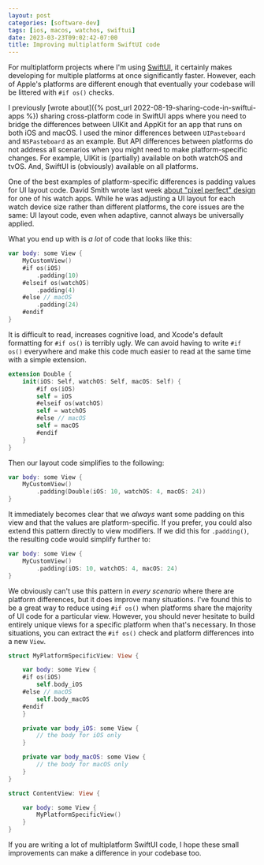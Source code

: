 ```yaml
---
layout: post
categories: [software-dev]
tags: [ios, macos, watchos, swiftui]
date: 2023-03-23T09:02:42-07:00
title: Improving multiplatform SwiftUI code
---
```


For multiplatform projects where I'm using [SwiftUI](https://developer.apple.com/xcode/swiftui/), it certainly makes developing for multiple platforms at once significantly faster. However, each of Apple's platforms are different enough that eventually your codebase will be littered with `#if os()` checks.

<!--excerpt-->

I previously [wrote about]({% post_url 2022-08-19-sharing-code-in-swiftui-apps %}) sharing cross-platform code in SwiftUI apps where you need to bridge the differences between UIKit and AppKit for an app that runs on both iOS and macOS. I used the minor differences between `UIPasteboard` and `NSPasteboard` as an example. But API differences between platforms do not address all scenarios when you might need to make platform-specific changes. For example, UIKit is (partially) available on both watchOS and tvOS. And, SwiftUI is (obviously) available on all platforms.

One of the best examples of platform-specific differences is padding values for UI layout code. David Smith wrote last week [about "pixel perfect" design](https://www.david-smith.org/blog/2023/03/16/design-notes-32/) for one of his watch apps. While he was adjusting a UI layout for each watch device size rather than different platforms, the core issues are the same: UI layout code, even when adaptive, cannot always be universally applied.

What you end up with is _a lot_ of code that looks like this:

```swift
var body: some View {
    MyCustomView()
    #if os(iOS)
        .padding(10)
    #elseif os(watchOS)
        .padding(4)
    #else // macOS
        .padding(24)
    #endif
}
```

It is difficult to read, increases cognitive load, and Xcode's default formatting for `#if os()` is terribly ugly. We can avoid having to write `#if os()` everywhere and make this code much easier to read at the same time with a simple extension.

```swift
extension Double {
    init(iOS: Self, watchOS: Self, macOS: Self) {
        #if os(iOS)
        self = iOS
        #elseif os(watchOS)
        self = watchOS
        #else // macOS
        self = macOS
        #endif
    }
}
```

Then our layout code simplifies to the following:

```swift
var body: some View {
    MyCustomView()
        .padding(Double(iOS: 10, watchOS: 4, macOS: 24))
}
```

It immediately becomes clear that we _always_ want some padding on this view and that the values are platform-specific. If you prefer, you could also extend this pattern directly to view modifiers. If we did this for `.padding()`, the resulting code would simplify further to:

```swift
var body: some View {
    MyCustomView()
        .padding(iOS: 10, watchOS: 4, macOS: 24)
}
```

We obviously can't use this pattern in _every scenario_ where there are platform differences, but it does improve many situations. I've found this to be a great way to reduce using `#if os()` when platforms share the majority of UI code for a particular view. However, you should never hesitate to build entirely unique views for a specific platform when that's necessary. In those situations, you can extract the `#if os()` check and platform differences into a new `View`.

```swift
struct MyPlatformSpecificView: View {

    var body: some View {
    #if os(iOS)
        self.body_iOS
    #else // macOS
        self.body_macOS
    #endif
    }

    private var body_iOS: some View {
        // the body for iOS only
    }

    private var body_macOS: some View {
        // the body for macOS only
    }
}

struct ContentView: View {

    var body: some View {
        MyPlatformSpecificView()
    }
}
```

If you are writing a lot of multiplatform SwiftUI code, I hope these small improvements can make a difference in your codebase too.
